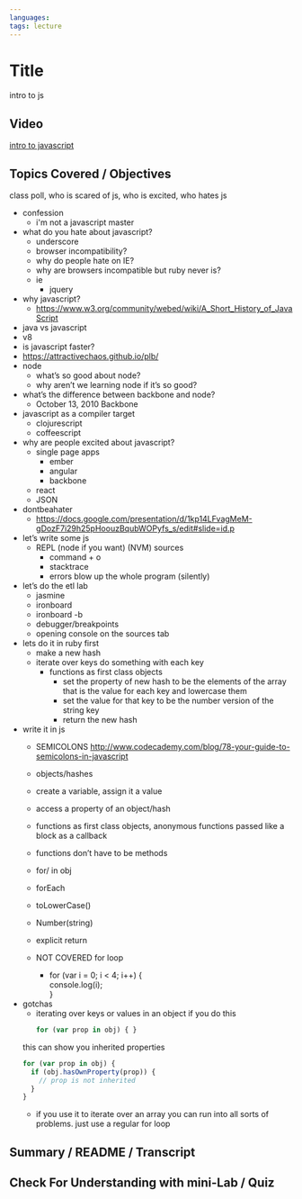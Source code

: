 ```yaml
---
languages: 
tags: lecture
---
```


# Title
intro to js
## Video
[intro to javascript](http://flatiron-videos.s3.amazonaws.com/bk-002/javascript_intro.mov)
## Topics Covered / Objectives

class poll, who is scared of js, who is excited, who hates js

  * confession
    * i'm not a javascript master
  * what do you hate about javascript?
    * underscore
    * browser incompatibility?
    * why do people hate on IE?
    * why are browsers incompatible but ruby never is?
    * ie
      * jquery
  * why javascript?
    * <https://www.w3.org/community/webed/wiki/A_Short_History_of_JavaScript>
  * java vs javascript
  * v8
  * is javascript faster?
   * <https://attractivechaos.github.io/plb/>  
  * node
    * what’s so good about node?
    * why aren’t we learning node if it’s so good?
  * what’s the difference between backbone and node?
    * October 13, 2010 Backbone
  * javascript as a compiler target
    * clojurescript
    * coffeescript
  * why are people excited about javascript?
    * single page apps
      * ember
      * angular
      * backbone
    * react
    * JSON
  * dontbeahater
    * <https://docs.google.com/presentation/d/1kp14LFvagMeM-gDozF7i29h25pHoouzBqubWOPyfs_s/edit#slide=id.p>  
  * let’s write some js
    * REPL (node if you want) (NVM)
    sources
      * command + o
      * stacktrace
      * errors blow up the whole program (silently)
  * let’s do the etl lab
    * jasmine
    * ironboard
    * ironboard -b
    * debugger/breakpoints
    * opening console on the sources tab
  * lets do it in ruby first
    * make a new hash
    * iterate over keys 
    do something with each key
      * functions as first class objects
        * set the property of new hash to be the elements of the array that is the value for each key and lowercase them
        * set the value for that key to be the number version of the string key
        * return the new hash
  * write it in js
    * SEMICOLONS
    <http://www.codecademy.com/blog/78-your-guide-to-semicolons-in-javascript>  

    * objects/hashes
    * create a variable, assign it a value
    * access a property of an object/hash
    * functions as first class objects, anonymous functions passed like a block as a callback
    * functions don’t have to be methods
    * for/ in obj
    * forEach
    * toLowerCase()
    * Number(string)
    * explicit return
    * NOT COVERED
    for loop
      * for (var i = 0; i < 4; i++) {   
console.log(i);  
}
  * gotchas
    * iterating over keys or values in an object
    if you do this  
      ```javascript
      for (var prop in obj) { }
      ```  
    this can show you inherited properties  
      ```javascript
      for (var prop in obj) {
        if (obj.hasOwnProperty(prop)) {
          // prop is not inherited
        }
      }
      ```
    * if you use it to iterate over an array you can run into all sorts of problems. just use a regular for loop

## Summary / README / Transcript

## Check For Understanding with mini-Lab / Quiz
